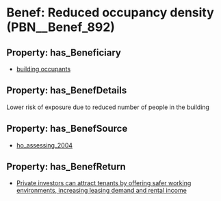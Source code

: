 # Benef: __Reduced occupancy density__ (PBN__Benef_892)

## Property: has_Beneficiary

* [building occupants](../Stakeholder/PBN__Stakeholder_97)

## Property: has_BenefDetails

Lower risk of exposure due to reduced number of people in the building

## Property: has_BenefSource

* [ho_assessing_2004](../Article/PBN__Article_180)

## Property: has_BenefReturn

* [Private investors can attract tenants by offering safer working environments, increasing leasing demand and rental income](../BenefReturn/PBN__BenefReturn_975)

